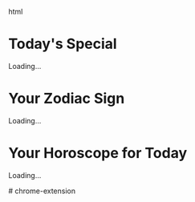 html
<!DOCTYPE html>
<html>
<head>
  <title>Today's Special and Horoscope</title>
  <link rel="stylesheet" type="text/css" href="styles.css">
  <script src="popup.js"></script>
</head>
<body>
  <h1>Today's Special</h1>
  <p id="specialInfo">Loading...</p>
  <h1>Your Zodiac Sign</h1>
  <p id="zodiacSign">Loading...</p>
  <h1>Your Horoscope for Today</h1>
  <p id="horoscope">Loading...</p>
</body>
</html>
# chrome-extension
